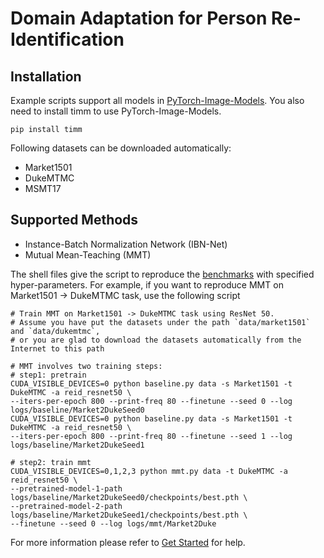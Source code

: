 # Domain Adaptation for Person Re-Identification

## Installation
Example scripts support all models in [PyTorch-Image-Models](https://github.com/rwightman/pytorch-image-models).
You also need to install timm to use PyTorch-Image-Models.

```
pip install timm
```

Following datasets can be downloaded automatically:

- Market1501
- DukeMTMC
- MSMT17

## Supported Methods

- Instance-Batch Normalization Network (IBN-Net)
- Mutual Mean-Teaching (MMT)

The shell files give the script to reproduce the [benchmarks](/docs/dalib/benchmarks/reid_da.rst) with specified hyper-parameters.
For example, if you want to reproduce MMT on Market1501 -> DukeMTMC task, use the following script

```shell script
# Train MMT on Market1501 -> DukeMTMC task using ResNet 50.
# Assume you have put the datasets under the path `data/market1501` and `data/dukemtmc`, 
# or you are glad to download the datasets automatically from the Internet to this path

# MMT involves two training steps:
# step1: pretrain
CUDA_VISIBLE_DEVICES=0 python baseline.py data -s Market1501 -t DukeMTMC -a reid_resnet50 \
--iters-per-epoch 800 --print-freq 80 --finetune --seed 0 --log logs/baseline/Market2DukeSeed0
CUDA_VISIBLE_DEVICES=0 python baseline.py data -s Market1501 -t DukeMTMC -a reid_resnet50 \
--iters-per-epoch 800 --print-freq 80 --finetune --seed 1 --log logs/baseline/Market2DukeSeed1

# step2: train mmt
CUDA_VISIBLE_DEVICES=0,1,2,3 python mmt.py data -t DukeMTMC -a reid_resnet50 \
--pretrained-model-1-path logs/baseline/Market2DukeSeed0/checkpoints/best.pth \
--pretrained-model-2-path logs/baseline/Market2DukeSeed1/checkpoints/best.pth \
--finetune --seed 0 --log logs/mmt/Market2Duke
```

For more information please refer to [Get Started](/docs/get_started/quickstart.rst) for help.

